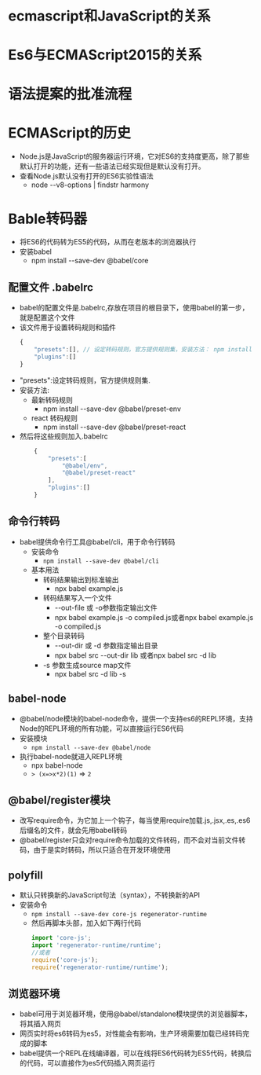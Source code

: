 # ecmascript和JavaScript的关系

# Es6与ECMAScript2015的关系

# 语法提案的批准流程

# ECMAScript的历史

- Node.js是JavaScript的服务器运行环境，它对ES6的支持度更高，除了那些默认打开的功能，还有一些语法已经实现但是默认没有打开。
- 查看Node.js默认没有打开的ES6实验性语法
  - node --v8-options | findstr harmony

# Bable转码器

- 将ES6的代码转为ES5的代码，从而在老版本的浏览器执行
- 安装babel
  - npm install --save-dev @babel/core

## 配置文件 .babelrc

- babel的配置文件是.babelrc,存放在项目的根目录下，使用babel的第一步，就是配置这个文件
- 该文件用于设置转码规则和插件
  ```js
  {
      "presets":[], // 设定转码规则，官方提供规则集，安装方法： npm install --save-dev @babel/preset-env
      "plugins":[] 
  }
  ```
-  "presets":设定转码规则，官方提供规则集.
  - 安装方法:
    - 最新转码规则
      - npm install --save-dev @babel/preset-env
    - react 转码规则
      - npm install --save-dev @babel/preset-react
  - 然后将这些规则加入.babelrc
    ```js
        {
            "presets":[
                "@babel/env",
                "@babel/preset-react"
            ],
            "plugins":[] 
        }
    ```

## 命令行转码

- babel提供命令行工具@babel/cli，用于命令行转码
  - 安装命令
    - `npm install --save-dev @babel/cli`
  - 基本用法
    - 转码结果输出到标准输出
      - npx babel example.js
    - 转码结果写入一个文件
      - --out-file 或 -o参数指定输出文件
      - npx babel example.js -o compiled.js或者npx babel example.js -o compiled.js
    - 整个目录转码
      - --out-dir 或 -d 参数指定输出目录
      - npx babel src --out-dir lib 或者npx babel src -d lib
    - -s 参数生成source map文件
      - npx babel src -d lib -s

## babel-node

- @babel/node模块的babel-node命令，提供一个支持es6的REPL环境，支持Node的REPL环境的所有功能，可以直接运行ES6代码
- 安装模块
  - `npm install --save-dev @babel/node`
- 执行babel-node就进入REPL环境
  - npx babel-node
  - `> (x=>x*2)(1)` => `2`

## @babel/register模块

- 改写require命令，为它加上一个钩子，每当使用require加载.js,.jsx,.es,.es6后缀名的文件，就会先用babel转码
- @babel/register只会对require命令加载的文件转码，而不会对当前文件转码，由于是实时转码，所以只适合在开发环境使用

## polyfill

- 默认只转换新的JavaScript句法（syntax），不转换新的API
- 安装命令
  - `npm install --save-dev core-js regenerator-runtime`
  - 然后再脚本头部，加入如下两行代码
    ```js
    import 'core-js';
    import 'regenerator-runtime/runtime';
    //或者
    require('core-js');
    require('regenerator-runtime/runtime');
    ```
## 浏览器环境
- babel可用于浏览器环境，使用@babel/standalone模块提供的浏览器脚本，将其插入网页
- 网页实时将es6转码为es5，对性能会有影响，生产环境需要加载已经转码完成的脚本
- babel提供一个REPL在线编译器，可以在线将ES6代码转为ES5代码，转换后的代码，可以直接作为es5代码插入网页运行